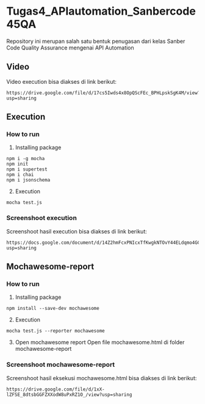 # Tugas4_APIautomation_Sanbercode45QA
Repository ini merupan salah satu bentuk penugasan dari kelas Sanber Code Quality Assurance mengenai API Automation
## Video
Video execution bisa diakses di link berikut:
```
https://drive.google.com/file/d/17cs5Iwds4x8OpQScFEc_BPHLpskSgK4M/view?usp=sharing
```
## Execution
### How to run
1. Installing package
```
npm i -g mocha
npm init
npm i supertest
npm i chai
npm i jsonschema
```
2. Execution
```
mocha test.js
```   
### Screenshoot execution
Screenshoot hasil execution bisa diakses di link berikut:
```
https://docs.google.com/document/d/14Z2hmFcxPNIcxTfKwgkNTOvY44ELdqmo4GCjgfSAKCA/edit?usp=sharing
```
## Mochawesome-report
### How to run
1. Installing package
```
npm install --save-dev mochawesome
```
2. Execution
```
mocha test.js --reporter mochawesome
```
3. Open mochawesome report
Open file mochawesome.html di folder mochawesome-report
### Screenshoot mochawesome-report
Screenshoot hasil eksekusi mochawesome.html bisa diakses di link berikut:
```
https://drive.google.com/file/d/1xX-lZFSE_8dtsbGGFZXXodW8uPxRZ1O_/view?usp=sharing
```
